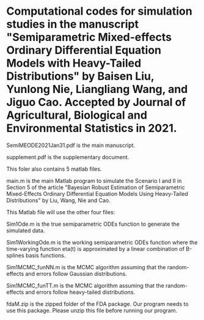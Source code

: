 # Computational codes for simulation studies in the manuscript "Semiparametric Mixed-effects Ordinary Differential Equation Models with Heavy-Tailed Distributions" by Baisen Liu, Yunlong Nie, Liangliang Wang, and Jiguo Cao. Accepted by Journal of Agricultural, Biological and Environmental Statistics in 2021.

SemiMEODE2021Jan31.pdf is the main manuscript. 

supplement.pdf is the supplementary document.

This foler also contains 5 matlab files.

main.m is the main Matlab program to simulate the Scenario I and II in Section 5 of the article "Bayesian Robust Estimation of Semiparametric Mixed-Effects Ordinary Differential Equation Models Using Heavy-Tailed Distributions" by Liu, Wang, Nie and Cao.

This Matlab file will use the other four files:

Sim1Ode.m is the true semiparametric ODEs function to generate the simulated data.

Sim1WorkingOde.m is the working semiparametric ODEs function where the time-varying function eta(t) is approximated by a linear combination of B-splines basis functions.

Sim1MCMC_funNN.m is the MCMC algorithm assuming that the random-effects and errors follow Gaussian distributions.

Sim1MCMC_funTT.m is the MCMC algorithm assuming that the random-effects and errors follow heavy-tailed distributions.

fdaM.zip is the zipped folder of the FDA package. Our program needs to use this package. Please unzip this file before running our program.
